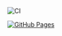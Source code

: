 ![CI](https://github.com/SavenkoNikita/popover-widget/actions/workflows/deploy.yml/badge.svg)

[![GitHub Pages](https://img.shields.io/badge/GitHub%20Pages-Live-brightgreen)](https://SavenkoNikita.github.io/popover-widget/)
